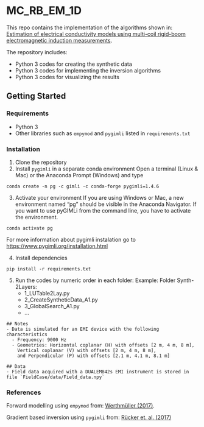 # MC_RB_EM_1D

This repo contains the implementation of the algorithms shown in: [Estimation of electrical conductivity models using multi-coil rigid-boom electromagnetic induction measurements](<https://doi.org/10.1016/j.cageo.2024.105732>).

The repository includes:
- Python 3 codes for creating the synthetic data
- Python 3 codes for implementing the inversion algorithms
- Python 3 codes for visualizing the results

 ## Getting Started

### Requirements
- Python 3
- Other libraries such as `empymod` and `pygimli` listed in `requirements.txt`

### Installation
1. Clone the repository
2. Install `pygimli` in a separate conda environment
Open a terminal (Linux & Mac) or the Anaconda Prompt (Windows) and type
```
conda create -n pg -c gimli -c conda-forge pygimli=1.4.6
```
3. Activate your environment
If you are using Windows or Mac, a new environment named “pg” should be visible in the Anaconda Navigator. If you want to use pyGIMLi from the command line, you have to activate the environment. 
```
conda activate pg
```
For more information about pygimli instalation go to <https://www.pygimli.org/installation.html>

4. Install dependencies
```
pip install -r requirements.txt
```

5. Run the codes by numeric order in each folder:
   Example: Folder Synth-2Layers:
    - 1_LUTable2Lay.py
    - 2_CreateSyntheticData_A1.py
    - 3_GlobalSearch_A1.py
    - ...
    
```
## Notes
- Data is simulated for an EMI device with the following characteristics
  - Frequency: 9000 Hz
  - Geometries: Horizontal coplanar (H) with offsets [2 m, 4 m, 8 m],
    Vertical coplanar (V) with offsets [2 m, 4 m, 8 m],
    and Perpendicular (P) with offsets [2.1 m, 4.1 m, 8.1 m]

## Data
- Field data acquired with a DUALEM842s EMI instrument is stored in file `FieldCase/data/Field_data.npy`
```

### References
Forward modelling using `empymod` from: [Werthmüller (2017)](<https://doi.org/10.1190/geo2016-0626.1>).

Gradient based inversion using `pygimli` from: [Rücker et. al. (2017)](<http://dx.doi.org/10.1016/j.cageo.2017.07.011>)
